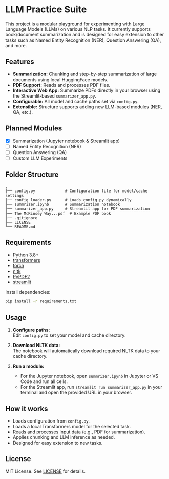 # LLM Practice Suite

This project is a modular playground for experimenting with Large Language Models (LLMs) on various NLP tasks. It currently supports book/document summarization and is designed for easy extension to other tasks such as Named Entity Recognition (NER), Question Answering (QA), and more.

## Features

- **Summarization:** Chunking and step-by-step summarization of large documents using local HuggingFace models.
- **PDF Support:** Reads and processes PDF files.
- **Interactive Web App:** Summarize PDFs directly in your browser using the Streamlit-based `summarizer_app.py`.
- **Configurable:** All model and cache paths set via `config.py`.
- **Extensible:** Structure supports adding new LLM-based modules (NER, QA, etc.).

## Planned Modules

- [x] Summarization (Jupyter notebook & Streamlit app)
- [ ] Named Entity Recognition (NER)
- [ ] Question Answering (QA)
- [ ] Custom LLM Experiments

## Folder Structure

```
.
├── config.py             # Configuration file for model/cache settings
├── config_loader.py      # Loads config.py dynamically
├── summrizer.ipynb       # Summarization notebook
├── summarizer_app.py     # Streamlit app for PDF summarization
├── The McKinsey Way...pdf  # Example PDF book
├── .gitignore
├── LICENSE
└── README.md
```

## Requirements

- Python 3.8+
- [transformers](https://huggingface.co/transformers/)
- [torch](https://pytorch.org/)
- [nltk](https://www.nltk.org/)
- [PyPDF2](https://pypi.org/project/PyPDF2/)
- [streamlit](https://streamlit.io/)

Install dependencies:
```bash
pip install -r requirements.txt
```

## Usage

1. **Configure paths:**  
   Edit `config.py` to set your model and cache directory.

2. **Download NLTK data:**  
   The notebook will automatically download required NLTK data to your cache directory.

3. **Run a module:**  
   - For the Jupyter notebook, open `summrizer.ipynb` in Jupyter or VS Code and run all cells.
   - For the Streamlit app, run `streamlit run summarizer_app.py` in your terminal and open the provided URL in your browser.



## How it works

- Loads configuration from `config.py`.
- Loads a local Transformers model for the selected task.
- Reads and processes input data (e.g., PDF for summarization).
- Applies chunking and LLM inference as needed.
- Designed for easy extension to new tasks.

## License

MIT License. See [LICENSE](LICENSE) for details.